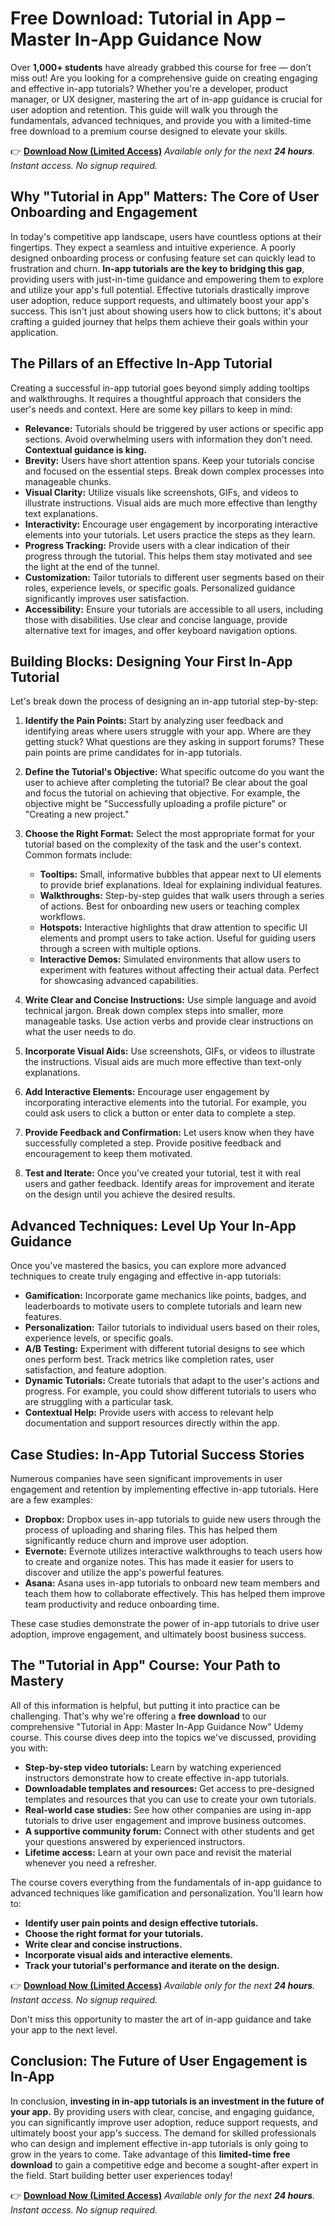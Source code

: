 # Free Download: Tutorial in App – Master In-App Guidance Now

Over **1,000+ students** have already grabbed this course for free — don’t miss out! Are you looking for a comprehensive guide on creating engaging and effective in-app tutorials? Whether you're a developer, product manager, or UX designer, mastering the art of in-app guidance is crucial for user adoption and retention. This guide will walk you through the fundamentals, advanced techniques, and provide you with a limited-time free download to a premium course designed to elevate your skills.

👉 **[Download Now (Limited Access)](https://udemywork.com/tutorial-in-app)**
_Available only for the next **24 hours**. Instant access. No signup required._

## Why "Tutorial in App" Matters: The Core of User Onboarding and Engagement

In today's competitive app landscape, users have countless options at their fingertips.  They expect a seamless and intuitive experience. A poorly designed onboarding process or confusing feature set can quickly lead to frustration and churn. **In-app tutorials are the key to bridging this gap**, providing users with just-in-time guidance and empowering them to explore and utilize your app's full potential. Effective tutorials drastically improve user adoption, reduce support requests, and ultimately boost your app's success. This isn't just about showing users how to click buttons; it's about crafting a guided journey that helps them achieve their goals within your application.

## The Pillars of an Effective In-App Tutorial

Creating a successful in-app tutorial goes beyond simply adding tooltips and walkthroughs. It requires a thoughtful approach that considers the user's needs and context. Here are some key pillars to keep in mind:

*   **Relevance:** Tutorials should be triggered by user actions or specific app sections. Avoid overwhelming users with information they don't need. **Contextual guidance is king.**
*   **Brevity:** Users have short attention spans. Keep your tutorials concise and focused on the essential steps. Break down complex processes into manageable chunks.
*   **Visual Clarity:** Utilize visuals like screenshots, GIFs, and videos to illustrate instructions. Visual aids are much more effective than lengthy text explanations.
*   **Interactivity:** Encourage user engagement by incorporating interactive elements into your tutorials. Let users practice the steps as they learn.
*   **Progress Tracking:** Provide users with a clear indication of their progress through the tutorial. This helps them stay motivated and see the light at the end of the tunnel.
*   **Customization:** Tailor tutorials to different user segments based on their roles, experience levels, or specific goals. Personalized guidance significantly improves user satisfaction.
*   **Accessibility:** Ensure your tutorials are accessible to all users, including those with disabilities. Use clear and concise language, provide alternative text for images, and offer keyboard navigation options.

## Building Blocks: Designing Your First In-App Tutorial

Let's break down the process of designing an in-app tutorial step-by-step:

1.  **Identify the Pain Points:** Start by analyzing user feedback and identifying areas where users struggle with your app. Where are they getting stuck? What questions are they asking in support forums? These pain points are prime candidates for in-app tutorials.

2.  **Define the Tutorial's Objective:** What specific outcome do you want the user to achieve after completing the tutorial? Be clear about the goal and focus the tutorial on achieving that objective. For example, the objective might be "Successfully uploading a profile picture" or "Creating a new project."

3.  **Choose the Right Format:** Select the most appropriate format for your tutorial based on the complexity of the task and the user's context. Common formats include:

    *   **Tooltips:** Small, informative bubbles that appear next to UI elements to provide brief explanations. Ideal for explaining individual features.
    *   **Walkthroughs:** Step-by-step guides that walk users through a series of actions. Best for onboarding new users or teaching complex workflows.
    *   **Hotspots:** Interactive highlights that draw attention to specific UI elements and prompt users to take action. Useful for guiding users through a screen with multiple options.
    *   **Interactive Demos:** Simulated environments that allow users to experiment with features without affecting their actual data. Perfect for showcasing advanced capabilities.

4.  **Write Clear and Concise Instructions:** Use simple language and avoid technical jargon. Break down complex steps into smaller, more manageable tasks. Use action verbs and provide clear instructions on what the user needs to do.

5.  **Incorporate Visual Aids:** Use screenshots, GIFs, or videos to illustrate the instructions. Visual aids are much more effective than text-only explanations.

6.  **Add Interactive Elements:** Encourage user engagement by incorporating interactive elements into the tutorial. For example, you could ask users to click a button or enter data to complete a step.

7.  **Provide Feedback and Confirmation:** Let users know when they have successfully completed a step. Provide positive feedback and encouragement to keep them motivated.

8.  **Test and Iterate:** Once you've created your tutorial, test it with real users and gather feedback. Identify areas for improvement and iterate on the design until you achieve the desired results.

## Advanced Techniques: Level Up Your In-App Guidance

Once you've mastered the basics, you can explore more advanced techniques to create truly engaging and effective in-app tutorials:

*   **Gamification:** Incorporate game mechanics like points, badges, and leaderboards to motivate users to complete tutorials and learn new features.
*   **Personalization:** Tailor tutorials to individual users based on their roles, experience levels, or specific goals.
*   **A/B Testing:** Experiment with different tutorial designs to see which ones perform best. Track metrics like completion rates, user satisfaction, and feature adoption.
*   **Dynamic Tutorials:** Create tutorials that adapt to the user's actions and progress. For example, you could show different tutorials to users who are struggling with a particular task.
*   **Contextual Help:** Provide users with access to relevant help documentation and support resources directly within the app.

## Case Studies: In-App Tutorial Success Stories

Numerous companies have seen significant improvements in user engagement and retention by implementing effective in-app tutorials. Here are a few examples:

*   **Dropbox:** Dropbox uses in-app tutorials to guide new users through the process of uploading and sharing files. This has helped them significantly reduce churn and improve user adoption.
*   **Evernote:** Evernote utilizes interactive walkthroughs to teach users how to create and organize notes. This has made it easier for users to discover and utilize the app's powerful features.
*   **Asana:** Asana uses in-app tutorials to onboard new team members and teach them how to collaborate effectively. This has helped them improve team productivity and reduce onboarding time.

These case studies demonstrate the power of in-app tutorials to drive user adoption, improve engagement, and ultimately boost business success.

## The "Tutorial in App" Course: Your Path to Mastery

All of this information is helpful, but putting it into practice can be challenging.  That's why we're offering a **free download** to our comprehensive "Tutorial in App: Master In-App Guidance Now" Udemy course. This course dives deep into the topics we've discussed, providing you with:

*   **Step-by-step video tutorials:**  Learn by watching experienced instructors demonstrate how to create effective in-app tutorials.
*   **Downloadable templates and resources:**  Get access to pre-designed templates and resources that you can use to create your own tutorials.
*   **Real-world case studies:**  See how other companies are using in-app tutorials to drive user engagement and improve business outcomes.
*   **A supportive community forum:**  Connect with other students and get your questions answered by experienced instructors.
*   **Lifetime access:** Learn at your own pace and revisit the material whenever you need a refresher.

The course covers everything from the fundamentals of in-app guidance to advanced techniques like gamification and personalization. You'll learn how to:

*   **Identify user pain points and design effective tutorials.**
*   **Choose the right format for your tutorials.**
*   **Write clear and concise instructions.**
*   **Incorporate visual aids and interactive elements.**
*   **Track your tutorial's performance and iterate on the design.**

👉 **[Download Now (Limited Access)](https://udemywork.com/tutorial-in-app)**
_Available only for the next **24 hours**. Instant access. No signup required._

Don't miss this opportunity to master the art of in-app guidance and take your app to the next level.

## Conclusion: The Future of User Engagement is In-App

In conclusion, **investing in in-app tutorials is an investment in the future of your app.** By providing users with clear, concise, and engaging guidance, you can significantly improve user adoption, reduce support requests, and ultimately boost your app's success. The demand for skilled professionals who can design and implement effective in-app tutorials is only going to grow in the years to come. Take advantage of this **limited-time free download** to gain a competitive edge and become a sought-after expert in the field.  Start building better user experiences today!

👉 **[Download Now (Limited Access)](https://udemywork.com/tutorial-in-app)**
_Available only for the next **24 hours**. Instant access. No signup required._
